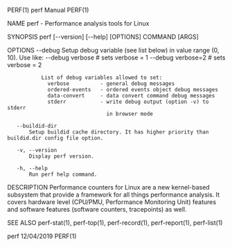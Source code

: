 PERF(1)                                                                                                                                               perf Manual                                                                                                                                               PERF(1)

NAME
       perf - Performance analysis tools for Linux

SYNOPSIS
       perf [--version] [--help] [OPTIONS] COMMAND [ARGS]

OPTIONS
       --debug
           Setup debug variable (see list below) in value range (0, 10). Use like: --debug verbose # sets verbose = 1 --debug verbose=2 # sets verbose = 2

               List of debug variables allowed to set:
                 verbose          - general debug messages
                 ordered-events   - ordered events object debug messages
                 data-convert     - data convert command debug messages
                 stderr           - write debug output (option -v) to stderr
                                    in browser mode

       --buildid-dir
           Setup buildid cache directory. It has higher priority than buildid.dir config file option.

       -v, --version
           Display perf version.

       -h, --help
           Run perf help command.

DESCRIPTION
       Performance counters for Linux are a new kernel-based subsystem that provide a framework for all things performance analysis. It covers hardware level (CPU/PMU, Performance Monitoring Unit) features and software features (software counters, tracepoints) as well.

SEE ALSO
       perf-stat(1), perf-top(1), perf-record(1), perf-report(1), perf-list(1)

perf                                                                                                                                                   12/04/2019                                                                                                                                               PERF(1)
